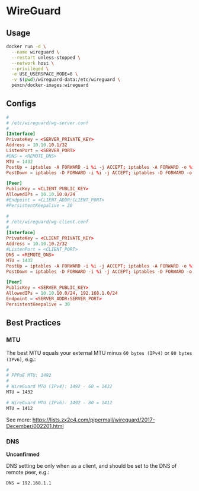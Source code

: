# WireGuard

## Usage

```sh
docker run -d \
  --name wireguard \
  --restart unless-stopped \
  --network host \
  --privileged \
  -e USE_USERSPACE_MODE=0 \
  -v $(pwd)/wireguard-data:/etc/wireguard \
  pexcn/docker-images:wireguard
```

## Configs

```conf
#
# /etc/wireguard/wg-server.conf
#
[Interface]
PrivateKey = <SERVER_PRIVATE_KEY>
Address = 10.10.10.1/32
ListenPort = <SERVER_PORT>
#DNS = <REMOTE_DNS>
MTU = 1432
PostUp = iptables -A FORWARD -i %i -j ACCEPT; iptables -A FORWARD -o %i -j ACCEPT; iptables -t nat -A POSTROUTING -o <INTERFACE> -j SNAT --to-source <INTERFACE_ADDRESS>
PostDown = iptables -D FORWARD -i %i -j ACCEPT; iptables -D FORWARD -o %i -j ACCEPT; iptables -t nat -D POSTROUTING -o <INTERFACE> -j SNAT --to-source <INTERFACE_ADDRESS>

[Peer]
PublicKey = <CLIENT_PUBLIC_KEY>
AllowedIPs = 10.10.10.0/24
#Endpoint = <CLIENT_ADDR:CLIENT_PORT>
#PersistentKeepalive = 30

#
# /etc/wireguard/wg-client.conf
#
[Interface]
PrivateKey = <CLIENT_PRIVATE_KEY>
Address = 10.10.10.2/32
#ListenPort = <CLIENT_PORT>
DNS = <REMOTE_DNS>
MTU = 1432
PostUp = iptables -A FORWARD -i %i -j ACCEPT; iptables -A FORWARD -o %i -j ACCEPT; iptables -t nat -A POSTROUTING -o <INTERFACE> -j SNAT --to-source <INTERFACE_ADDRESS>
PostDown = iptables -D FORWARD -i %i -j ACCEPT; iptables -D FORWARD -o %i -j ACCEPT; iptables -t nat -D POSTROUTING -o <INTERFACE> -j SNAT --to-source <INTERFACE_ADDRESS>

[Peer]
PublicKey = <SERVER_PUBLIC_KEY>
AllowedIPs = 10.10.10.0/24, 192.168.1.0/24
Endpoint = <SERVER_ADDR:SERVER_PORT>
PersistentKeepalive = 30
```

## Best Practices

### MTU

The best MTU equals your external MTU minus `60 bytes (IPv4)` or `80 bytes (IPv6)`, e.g.:
```sh
#
# PPPoE MTU: 1492
#
# WireGuard MTU (IPv4): 1492 - 60 = 1432
MTU = 1432

# WireGuard MTU (IPv6): 1492 - 80 = 1412
MTU = 1412
```
See more: https://lists.zx2c4.com/pipermail/wireguard/2017-December/002201.html

### DNS

**Unconfirmed**

DNS setting be only when as a client, and should be set to the DNS of remote peer, e.g.:
```sh
DNS = 192.168.1.1
```
